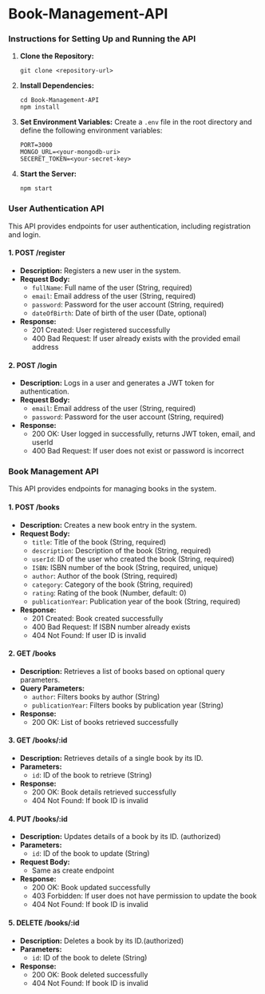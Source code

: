 # Book-Management-API

### Instructions for Setting Up and Running the API

1. **Clone the Repository:**
   ```
   git clone <repository-url>
   ```
   
2. **Install Dependencies:**
   ```
   cd Book-Management-API
   npm install
   ```

3. **Set Environment Variables:**
   Create a `.env` file in the root directory and define the following environment variables:
   ```
   PORT=3000
   MONGO_URL=<your-mongodb-uri>
   SECERET_TOKEN=<your-secret-key>
   ```

4. **Start the Server:**
   ```
   npm start
   ```

### User Authentication API

This API provides endpoints for user authentication, including registration and login.

#### 1. POST /register
- **Description:** Registers a new user in the system.
- **Request Body:**
  - `fullName`: Full name of the user (String, required)
  - `email`: Email address of the user (String, required)
  - `password`: Password for the user account (String, required)
  - `dateOfBirth`: Date of birth of the user (Date, optional)
- **Response:** 
  - 201 Created: User registered successfully
  - 400 Bad Request: If user already exists with the provided email address

#### 2. POST /login
- **Description:** Logs in a user and generates a JWT token for authentication.
- **Request Body:**
  - `email`: Email address of the user (String, required)
  - `password`: Password for the user account (String, required)
- **Response:** 
  - 200 OK: User logged in successfully, returns JWT token, email, and userId
  - 400 Bad Request: If user does not exist or password is incorrect


### Book Management API
This API provides endpoints for managing books in the system.

#### 1. POST /books
- **Description:** Creates a new book entry in the system.
- **Request Body:**
  - `title`: Title of the book (String, required)
  - `description`: Description of the book (String, required)
  - `userId`: ID of the user who created the book (String, required)
  - `ISBN`: ISBN number of the book (String, required, unique)
  - `author`: Author of the book (String, required)
  - `category`: Category of the book (String, required)
  - `rating`: Rating of the book (Number, default: 0)
  - `publicationYear`: Publication year of the book (String, required)
- **Response:** 
  - 201 Created: Book created successfully
  - 400 Bad Request: If ISBN number already exists
  - 404 Not Found: If user ID is invalid

#### 2. GET /books
- **Description:** Retrieves a list of books based on optional query parameters.
- **Query Parameters:**
  - `author`: Filters books by author (String)
  - `publicationYear`: Filters books by publication year (String)
- **Response:** 
  - 200 OK: List of books retrieved successfully

#### 3. GET /books/:id
- **Description:** Retrieves details of a single book by its ID.
- **Parameters:**
  - `id`: ID of the book to retrieve (String)
- **Response:** 
  - 200 OK: Book details retrieved successfully
  - 404 Not Found: If book ID is invalid

#### 4. PUT /books/:id
- **Description:** Updates details of a book by its ID. (authorized)
- **Parameters:**
  - `id`: ID of the book to update (String)
- **Request Body:**
  - Same as create endpoint
- **Response:** 
  - 200 OK: Book updated successfully
  - 403 Forbidden: If user does not have permission to update the book
  - 404 Not Found: If book ID is invalid

#### 5. DELETE /books/:id
- **Description:** Deletes a book by its ID.(authorized)
- **Parameters:**
  - `id`: ID of the book to delete (String)
- **Response:** 
  - 200 OK: Book deleted successfully
  - 404 Not Found: If book ID is invalid